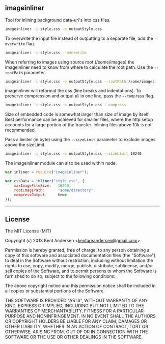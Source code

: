 ## imageinliner

Tool for inlining background data-uri's into css files.


```bash
imageinliner -i style.css -o outputStyle.css
```

To overwrite the input file instead of outputting to a separate file, add the `--overwrite` flag.

```bash
imageinliner -i style.css --overwrite
```

When referring to images using source root (/some/images) the imageinliner need to know from where to calculate the root path. Use the `--rootPath` parameter.

```bash
imageinliner -i style.css -o outputStyle.css --rootPath /some/images
```

imageinliner will reformat the css (line breaks and indentations). To preserve compression and output all in one line, pass the `--compress` flag.

```bash
imageinliner -i style.css -o outputStyle.css --compress
```

Size of embedded code is somewhat larger than size of image by itself. Best performance can be achieved for smaller files, where the http setup accounts for a large portion of the transfer. Inlining files above 10k is not recommended. 

Pass a limiter (in byte) using the `--sizeLimit` parameter to exclude images above the sizeLimit.

```bash
imageinliner -i style.css -o outputStyle.css --sizeLimit 10240
```

The imageinliner module can also be used within node. 

```javascript
var inliner = require("imageinliner");

var cssData = inliner("style.css", {
    maxImageFileSize:   10240,
    rootImagePath:      "some/directory",
    compressOutput:     true
});
```


---

## License

The MIT License (MIT)

Copyright (c) 2013 Kent Andersen &lt;kentareandersen@gmail.com&gt;

Permission is hereby granted, free of charge, to any person obtaining a copy
of this software and associated documentation files (the "Software"), to deal
in the Software without restriction, including without limitation the rights
to use, copy, modify, merge, publish, distribute, sublicense, and/or sell
copies of the Software, and to permit persons to whom the Software is
furnished to do so, subject to the following conditions:

The above copyright notice and this permission notice shall be included in
all copies or substantial portions of the Software.

THE SOFTWARE IS PROVIDED "AS IS", WITHOUT WARRANTY OF ANY KIND, EXPRESS OR
IMPLIED, INCLUDING BUT NOT LIMITED TO THE WARRANTIES OF MERCHANTABILITY,
FITNESS FOR A PARTICULAR PURPOSE AND NONINFRINGEMENT. IN NO EVENT SHALL THE
AUTHORS OR COPYRIGHT HOLDERS BE LIABLE FOR ANY CLAIM, DAMAGES OR OTHER
LIABILITY, WHETHER IN AN ACTION OF CONTRACT, TORT OR OTHERWISE, ARISING FROM,
OUT OF OR IN CONNECTION WITH THE SOFTWARE OR THE USE OR OTHER DEALINGS IN
THE SOFTWARE.
